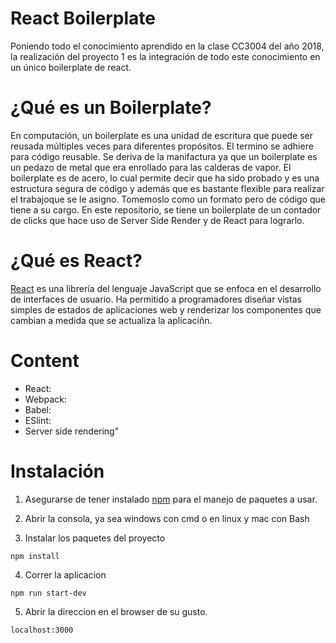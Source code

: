 # React Boilerplate

Poniendo todo el conocimiento aprendido en la clase CC3004 del año 2018, la realización del proyecto 1 es la integración de todo este conocimiento en un único boilerplate de react. 

# ¿Qué es un Boilerplate?
En computación, un boilerplate es una unidad de escritura que puede ser reusada múltiples veces para diferentes propósitos. El termino se adhiere para código reusable. Se deriva de la manifactura ya que un boilerplate es un pedazo de metal que era enrollado para las calderas de vapor. El boilerplate es de acero, lo cual permite decir que ha sido probado y es una estructura segura de código y además que es bastante flexible para realizar el trabajoque se le asigno. Tomemoslo como un formato pero de código que tiene a su cargo. En este repositorio, se tiene un boilerplate de un contador de clicks que hace uso de Server Side Render y de React para lograrlo.  

# ¿Qué es React? 
[React](https://reactjs.org/) es una librería del lenguaje JavaScript que se enfoca en el desarrollo de interfaces de usuario. Ha permitido a programadores diseñar vistas simples de estados de aplicaciones web y renderizar los componentes que cambian a medida que se actualiza la aplicaciñn. 

# Content
- React: 
- Webpack: 
- Babel: 
- ESlint: 
- Server side rendering"

# Instalación

1. Asegurarse de tener instalado [npm](https://www.npmjs.com) para el manejo de paquetes a usar. 

2. Abrir la consola, ya sea windows con cmd o en linux y mac con Bash

3. Instalar los paquetes del proyecto
```
npm install
```

4. Correr la aplicacion
```
npm run start-dev
```

5. Abrir la direccion en el browser de su gusto. 
```
localhost:3000
```
